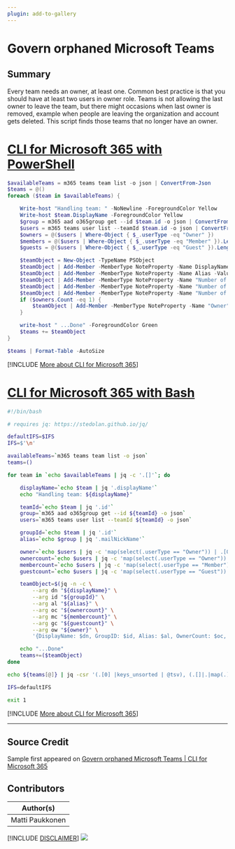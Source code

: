 ```yaml
---
plugin: add-to-gallery
---
```


# Govern orphaned Microsoft Teams

## Summary

Every team needs an owner, at least one. Common best practice is that you should have at least two users in owner role. Teams is not allowing the last owner to leave the team, but there might occasions when last owner is removed, example when people are leaving the organization and account gets deleted. This script finds those teams that no longer have an owner.
 
# [CLI for Microsoft 365 with PowerShell](#tab/cli-m365-ps)
```powershell
$availableTeams = m365 teams team list -o json | ConvertFrom-Json
$teams = @()
foreach ($team in $availableTeams) {

    Write-host "Handling team: " -NoNewline -ForegroundColor Yellow
    Write-host $team.DisplayName -ForegroundColor Yellow
    $group = m365 aad o365group get --id $team.id -o json | ConvertFrom-Json
    $users = m365 teams user list --teamId $team.id -o json | ConvertFrom-Json
    $owners = @($users | Where-Object { $_.userType -eq "Owner" })
    $members = @($users | Where-Object { $_.userType -eq "Member" }).Length
    $guests = @($users | Where-Object { $_.userType -eq "Guest" }).Length

    $teamObject = New-Object -TypeName PSObject
    $teamObject | Add-Member -MemberType NoteProperty -Name DisplayName -Value $team.displayName
    $teamObject | Add-Member -MemberType NoteProperty -Name Alias -Value $group.mailNickName
    $teamObject | Add-Member -MemberType NoteProperty -Name "Number of Owners" -Value $owners.Length
    $teamObject | Add-Member -MemberType NoteProperty -Name "Number of Members" -Value $members
    $teamObject | Add-Member -MemberType NoteProperty -Name "Number of Guests" -Value $guests
    if ($owners.Count -eq 1) {
        $teamObject | Add-Member -MemberType NoteProperty -Name "Owner" -Value $owners[0].displayName
    }

    write-host " ...Done" -ForegroundColor Green
    $teams += $teamObject
}

$teams | Format-Table -AutoSize
```
[!INCLUDE [More about CLI for Microsoft 365](../../docfx/includes/MORE-CLIM365.md)]
 
# [CLI for Microsoft 365 with Bash](#tab/m365cli-bash)
```bash
#!/bin/bash

# requires jq: https://stedolan.github.io/jq/

defaultIFS=$IFS
IFS=$'\n'

availableTeams=`m365 teams team list -o json`
teams=()

for team in `echo $availableTeams | jq -c '.[]'`; do

    displayName=`echo $team | jq '.displayName'`
    echo "Handling team: ${displayName}"

    teamId=`echo $team | jq '.id'`
    group=`m365 aad o365group get --id ${teamId} -o json`
    users=`m365 teams user list --teamId ${teamId} -o json`

    groupId=`echo $team | jq '.id'`
    alias=`echo $group | jq '.mailNickName'`

    owner=`echo $users | jq -c 'map(select(.userType == "Owner")) | .[0]? | .displayName'`
    ownercount=`echo $users | jq -c 'map(select(.userType == "Owner")) | length'`
    membercount=`echo $users | jq -c 'map(select(.userType == "Member")) | length'`
    guestcount=`echo $users | jq -c 'map(select(.userType == "Guest")) | length'`

    teamObject=$(jq -n -c \
        --arg dn "${displayName}" \
        --arg id "${groupId}" \
        --arg al "${alias}" \
        --arg oc "${ownercount}" \
        --arg mc "${membercount}" \
        --arg gc "${guestcount}" \
        --arg ow "${owner}" \
        '{DisplayName: $dn, GroupID: $id, Alias: $al, OwnerCount: $oc, MemberCount: $mc, GuestCount: $gc, Owner: $ow}')

    echo "...Done"
    teams+=($teamObject)
done

echo ${teams[@]} | jq -csr '(.[0] |keys_unsorted | @tsv), (.[]|.|map(.) |@tsv)' | column -s$'\t' -t

IFS=defaultIFS

exit 1
```
[!INCLUDE [More about CLI for Microsoft 365](../../docfx/includes/MORE-CLIM365.md)]
***

## Source Credit

Sample first appeared on [Govern orphaned Microsoft Teams | CLI for Microsoft 365](https://pnp.github.io/cli-microsoft365/sample-scripts/teams/govern-orphan-teams/)

## Contributors

| Author(s) |
|-----------|
| Matti Paukkonen |


[!INCLUDE [DISCLAIMER](../../docfx/includes/DISCLAIMER.md)]
<img src="https://pnptelemetry.azurewebsites.net/script-samples/scripts/teams-govern-orphan-teams" aria-hidden="true" />
